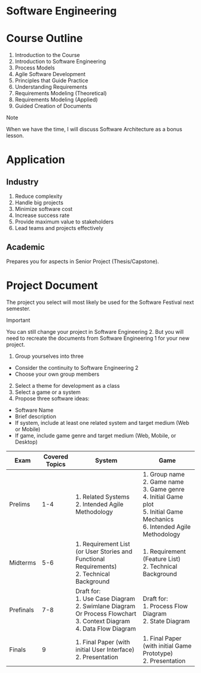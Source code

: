 # Software Engineering

# Course Outline
1. Introduction to the Course
2. Introduction to Software Engineering
3. Process Models
4. Agile Software Development
5. Principles that Guide Practice
6. Understanding Requirements
7. Requirements Modeling (Theoretical)
8. Requirements Modeling (Applied)
9. Guided Creation of Documents

> [!NOTE]
> When we have the time, I will discuss Software Architecture as a bonus lesson.

# Application
## Industry
1. Reduce complexity
2. Handle big projects
3. Minimize software cost
4. Increase success rate
5. Provide maximum value to stakeholders
6. Lead teams and projects effectively

## Academic
Prepares you for aspects in Senior Project (Thesis/Capstone).

# Project Document
The project you select will most likely be used for the Software Festival next semester.

> [!IMPORTANT]
> You can still change your project in Software Engineering 2. But you will need to recreate the documents from Software Engineering 1 for your new project.

1. Group yourselves into three
  - Consider the continuity to Software Engineering 2
  - Choose your own group members
2. Select a theme for development as a class
3. Select a game or a system
4. Propose three software ideas:
 - Software Name
 - Brief description
 - If system, include at least one related system and target medium (Web or Mobile)
 - If game, include game genre and target medium (Web, Mobile, or Desktop)

| Exam | Covered Topics | System | Game |
| -- | -- | -- | -- |
| Prelims | 1-4 | 1. Related Systems<br> 2. Intended Agile Methodology | 1. Group name<br>2. Game name<br>3. Game genre<br>4. Initial Game plot<br>5. Initial Game Mechanics<br> 6. Intended Agile Methodology |
| Midterms | 5-6 | 1. Requirement List (or User Stories and Functional Requirements)<br> 2. Technical Background | 1. Requirement (Feature List)<br> 2. Technical Background |
| Prefinals | 7-8 | Draft for:<br>1. Use Case Diagram<br>2. Swimlane Diagram Or Process Flowchart<br>3. Context Diagram<br>4. Data Flow Diagram | Draft for:<br>1. Process Flow Diagram<br>2. State Diagram  |
| Finals | 9 | 1. Final Paper (with initial User Interface)<br>2. Presentation| 1. Final Paper (with initial Game Prototype)<br>2. Presentation |